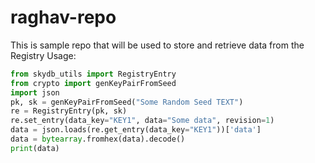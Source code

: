 # raghav-repo
This is sample repo that will be used to store and retrieve data from the Registry
Usage:

```python
from skydb_utils import RegistryEntry
from crypto import genKeyPairFromSeed
import json
pk, sk = genKeyPairFromSeed("Some Random Seed TEXT")
re = RegistryEntry(pk, sk)
re.set_entry(data_key="KEY1", data="Some data", revision=1)
data = json.loads(re.get_entry(data_key="KEY1"))['data']
data = bytearray.fromhex(data).decode()
print(data)
```
